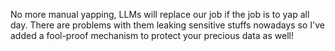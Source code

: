 No more manual yapping, LLMs will replace our job if the job is to yap all day. There are problems with them leaking sensitive stuffs nowadays so I've added a fool-proof mechanism to protect your precious data as well!
